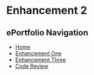 # Enhancement 2
## ePortfolio Navigation
- [Home](index.md)
- [Enhancement One](enhancement_one.md)
- [Enhancement Three](enhancement_three.md)
- [Code Review](code_review.md)
